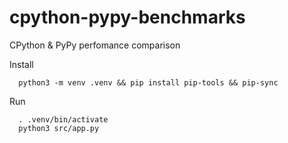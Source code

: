 # cpython-pypy-benchmarks
CPython &amp; PyPy perfomance comparison

Install
```
  python3 -m venv .venv && pip install pip-tools && pip-sync
```
Run
```
  . .venv/bin/activate
  python3 src/app.py
```
